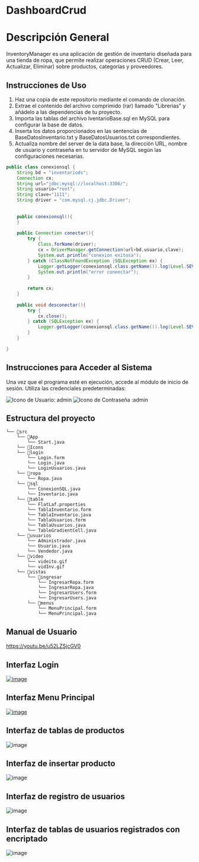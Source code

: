 # DashboardCrud

# Descripción General
InventoryManager es una aplicación de gestión de inventario diseñada para una tienda de ropa, que permite realizar operaciones CRUD (Crear, Leer, Actualizar, Eliminar) sobre productos, categorías y proveedores.

## Instrucciones de Uso
1. Haz una copia de este repositorio mediante el comando de clonación.
2. Extrae el contenido del archivo comprimido (rar) llamado "Librerias" y añádelo a las dependencias de tu proyecto.
3. Importa las tablas del archivo IventarioBase.sql en MySQL para configurar la base de datos.
4. Inserta los datos proporcionados en las sentencias de BaseDatosInventario.txt y BaseDatosUsuarios.txt correspondientes.
5. Actualiza nombre del server de la data base, la dirección URL, nombre de usuario y contraseña en tu servidor de MySQL según las configuraciones necesarias.

```java
public class conexionsql {
    String bd = "inventariods";
    Connection cx;
    String url="jdbc:mysql://localhost:3306/";
    String usuario="root";
    String clave="1111";
    String driver = "com.mysql.cj.jdbc.Driver";
    
    
    public conexionsql(){
    }
    
    public Connection conectar(){
        try {
            Class.forName(driver);
            cx = DriverManager.getConnection(url+bd,usuario,clave);
            System.out.println("conexion exitosa");
        } catch (ClassNotFoundException |SQLException ex) {
            Logger.getLogger(conexionsql.class.getName()).log(Level.SEVERE, null, ex);
            System.out.println("error coneectar");
        }
        
        return cx;
    }
    
    public void desconectar(){
        try {
            cx.close();
        } catch (SQLException ex) {
            Logger.getLogger(conexionsql.class.getName()).log(Level.SEVERE, null, ex);
        }
    }
  
}
```
## Instrucciones para Acceder al Sistema
Una vez que el programa esté en ejecución, accede al módulo de inicio de sesión.
Utiliza las credenciales predeterminadas:

![Icono de Usuario](https://img.shields.io/badge/-Usuario-%2300f?style=flat-square&logo=user): admin
![Icono de Contraseña](https://img.shields.io/badge/-Contraseña-%2300f?style=flat-square&logo=lock) :admin
## Estructura del proyecto
```
└── 📁src
    └── 📁App
        └── Start.java
    └── 📁Icons
    └── 📁login
        └── Login.form
        └── Login.java
        └── LoginUsuarios.java
    └── 📁ropa
        └── Ropa.java
    └── 📁sql
        └── ConexionSQL.java
        └── Inventario.java
    └── 📁table
        └── FlatLaf.properties
        └── TablaInventario.form
        └── TablaInventario.java
        └── TablaUsuarios.form
        └── TablaUsuarios.java
        └── TableGradientCell.java
    └── 📁usuarios
        └── Administrador.java
        └── Usuario.java
        └── Vendedor.java
    └── 📁video
        └── videito.gif
        └── vidInv.gif
    └── 📁vistas
        └── 📁ingresar
            └── IngresarRopa.form
            └── IngresarRopa.java
            └── IngresarUsers.form
            └── IngresarUsers.java
        └── 📁menus
            └── MenuPrincipal.form
            └── MenuPrincipal.java
```
## Manual de Usuario
https://youtu.be/u52LZSjcGV0

## Interfaz Login
[![image](https://github.com/jessvilla1975/DashboardCrud/assets/114515509/8b655848-8633-48dd-aa78-be113a7f43a2)](https://github.com/jessvilla1975/DashboardCrud/assets/114515509/35f85f1c-2763-4ffb-8e71-414c445d35af)


## Interfaz Menu Principal
[![image](https://github.com/jessvilla1975/DashboardCrud/assets/114515509/02c8920c-9e69-4149-bf02-dd7f894ca5b1)](https://github.com/jessvilla1975/DashboardCrud/assets/114515509/676450eb-6873-4b57-ab8d-5b389cb51978)


## Interfaz de tablas de productos
![image](https://github.com/jessvilla1975/DashboardCrud/assets/114515509/76cd0049-00de-4411-9a95-f9774859cd10)

## Interfaz de insertar producto
![image](https://github.com/jessvilla1975/DashboardCrud/assets/114515509/ef9320fe-5386-44c0-8962-14b5457b6310)

## Interfaz de registro de usuarios
![image](https://github.com/jessvilla1975/DashboardCrud/assets/114515509/9545c88c-1370-4679-846a-637b05af9e13)

## Interfaz de tablas de usuarios registrados con encriptado
![image](https://github.com/jessvilla1975/DashboardCrud/assets/114515509/a5ce623b-c1f7-457c-8430-fb678da520c7)


